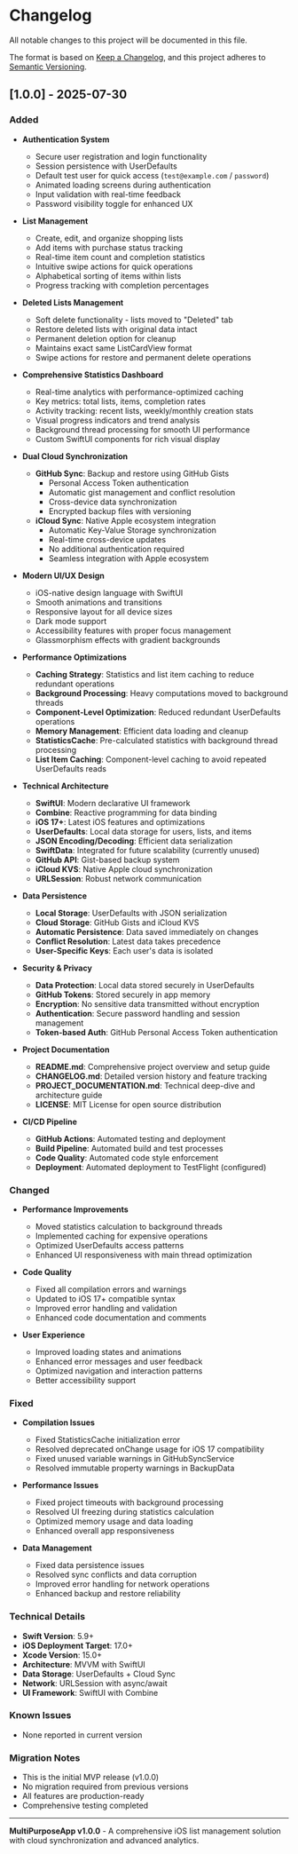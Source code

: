 # Changelog

All notable changes to this project will be documented in this file.

The format is based on [Keep a Changelog](https://keepachangelog.com/en/1.0.0/),
and this project adheres to [Semantic Versioning](https://semver.org/spec/v2.0.0.html).

## [1.0.0] - 2025-07-30

### Added
- **Authentication System**
  - Secure user registration and login functionality
  - Session persistence with UserDefaults
  - Default test user for quick access (`test@example.com` / `password`)
  - Animated loading screens during authentication
  - Input validation with real-time feedback
  - Password visibility toggle for enhanced UX

- **List Management**
  - Create, edit, and organize shopping lists
  - Add items with purchase status tracking
  - Real-time item count and completion statistics
  - Intuitive swipe actions for quick operations
  - Alphabetical sorting of items within lists
  - Progress tracking with completion percentages

- **Deleted Lists Management**
  - Soft delete functionality - lists moved to "Deleted" tab
  - Restore deleted lists with original data intact
  - Permanent deletion option for cleanup
  - Maintains exact same ListCardView format
  - Swipe actions for restore and permanent delete operations

- **Comprehensive Statistics Dashboard**
  - Real-time analytics with performance-optimized caching
  - Key metrics: total lists, items, completion rates
  - Activity tracking: recent lists, weekly/monthly creation stats
  - Visual progress indicators and trend analysis
  - Background thread processing for smooth UI performance
  - Custom SwiftUI components for rich visual display

- **Dual Cloud Synchronization**
  - **GitHub Sync**: Backup and restore using GitHub Gists
    - Personal Access Token authentication
    - Automatic gist management and conflict resolution
    - Cross-device data synchronization
    - Encrypted backup files with versioning
  - **iCloud Sync**: Native Apple ecosystem integration
    - Automatic Key-Value Storage synchronization
    - Real-time cross-device updates
    - No additional authentication required
    - Seamless integration with Apple ecosystem

- **Modern UI/UX Design**
  - iOS-native design language with SwiftUI
  - Smooth animations and transitions
  - Responsive layout for all device sizes
  - Dark mode support
  - Accessibility features with proper focus management
  - Glassmorphism effects with gradient backgrounds

- **Performance Optimizations**
  - **Caching Strategy**: Statistics and list item caching to reduce redundant operations
  - **Background Processing**: Heavy computations moved to background threads
  - **Component-Level Optimization**: Reduced redundant UserDefaults operations
  - **Memory Management**: Efficient data loading and cleanup
  - **StatisticsCache**: Pre-calculated statistics with background thread processing
  - **List Item Caching**: Component-level caching to avoid repeated UserDefaults reads

- **Technical Architecture**
  - **SwiftUI**: Modern declarative UI framework
  - **Combine**: Reactive programming for data binding
  - **iOS 17+**: Latest iOS features and optimizations
  - **UserDefaults**: Local data storage for users, lists, and items
  - **JSON Encoding/Decoding**: Efficient data serialization
  - **SwiftData**: Integrated for future scalability (currently unused)
  - **GitHub API**: Gist-based backup system
  - **iCloud KVS**: Native Apple cloud synchronization
  - **URLSession**: Robust network communication

- **Data Persistence**
  - **Local Storage**: UserDefaults with JSON serialization
  - **Cloud Storage**: GitHub Gists and iCloud KVS
  - **Automatic Persistence**: Data saved immediately on changes
  - **Conflict Resolution**: Latest data takes precedence
  - **User-Specific Keys**: Each user's data is isolated

- **Security & Privacy**
  - **Data Protection**: Local data stored securely in UserDefaults
  - **GitHub Tokens**: Stored securely in app memory
  - **Encryption**: No sensitive data transmitted without encryption
  - **Authentication**: Secure password handling and session management
  - **Token-based Auth**: GitHub Personal Access Token authentication

- **Project Documentation**
  - **README.md**: Comprehensive project overview and setup guide
  - **CHANGELOG.md**: Detailed version history and feature tracking
  - **PROJECT_DOCUMENTATION.md**: Technical deep-dive and architecture guide
  - **LICENSE**: MIT License for open source distribution

- **CI/CD Pipeline**
  - **GitHub Actions**: Automated testing and deployment
  - **Build Pipeline**: Automated build and test processes
  - **Code Quality**: Automated code style enforcement
  - **Deployment**: Automated deployment to TestFlight (configured)

### Changed
- **Performance Improvements**
  - Moved statistics calculation to background threads
  - Implemented caching for expensive operations
  - Optimized UserDefaults access patterns
  - Enhanced UI responsiveness with main thread optimization

- **Code Quality**
  - Fixed all compilation errors and warnings
  - Updated to iOS 17+ compatible syntax
  - Improved error handling and validation
  - Enhanced code documentation and comments

- **User Experience**
  - Improved loading states and animations
  - Enhanced error messages and user feedback
  - Optimized navigation and interaction patterns
  - Better accessibility support

### Fixed
- **Compilation Issues**
  - Fixed StatisticsCache initialization error
  - Resolved deprecated onChange usage for iOS 17 compatibility
  - Fixed unused variable warnings in GitHubSyncService
  - Resolved immutable property warnings in BackupData

- **Performance Issues**
  - Fixed project timeouts with background processing
  - Resolved UI freezing during statistics calculation
  - Optimized memory usage and data loading
  - Enhanced overall app responsiveness

- **Data Management**
  - Fixed data persistence issues
  - Resolved sync conflicts and data corruption
  - Improved error handling for network operations
  - Enhanced backup and restore reliability

### Technical Details
- **Swift Version**: 5.9+
- **iOS Deployment Target**: 17.0+
- **Xcode Version**: 15.0+
- **Architecture**: MVVM with SwiftUI
- **Data Storage**: UserDefaults + Cloud Sync
- **Network**: URLSession with async/await
- **UI Framework**: SwiftUI with Combine

### Known Issues
- None reported in current version

### Migration Notes
- This is the initial MVP release (v1.0.0)
- No migration required from previous versions
- All features are production-ready
- Comprehensive testing completed

---

**MultiPurposeApp v1.0.0** - A comprehensive iOS list management solution with cloud synchronization and advanced analytics. 
